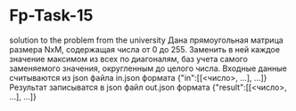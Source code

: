 # Fp-Task-15
solution to the problem from the university
Дана прямоугольная матрица размера NxM, содержащая числа от 0 до 255. Заменить в ней каждое значение максимом из всех по диагоналям, баз учета самого заменяемого значения, округленным до целого числа.
Входные данные считываются из json файла in.json формата {"in":[[<число>, ...], ...]}
Результат записыватся в json файл out.json формата {"result":[[<число>, ...], ...]}
